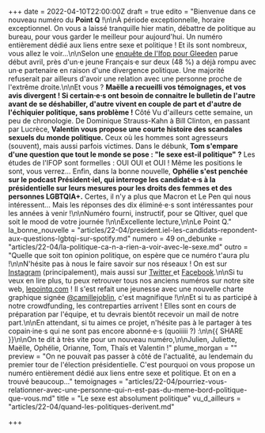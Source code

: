 +++
date = 2022-04-10T22:00:00Z
draft = true
edito = "Bienvenue dans ce nouveau numéro du **Point Q** !\n\nÀ période exceptionnelle, horaire exceptionnel. On vous a laissé tranquille hier matin, débattre de politique au bureau, pour vous garder le meilleur pour aujourd'hui. Un numéro entièrement dédié aux liens entre sexe et politique ! Et ils sont nombreux, vous allez le voir...\n\nSelon une [enquête de l'Ifop pour Gleeden](https://www.ifop.com/publication/enquete-sur-le-poids-de-la-politique-dans-la-vie-de-couple-des-francais-a-une-semaine-du-premier-tour/) parue début avril, près d'un·e jeune Français·e sur deux (48 %) a déjà rompu avec un·e partenaire en raison d'une divergence politique. Une majorité refuserait par ailleurs d'avoir une relation avec une personne proche de l'extrême droite.\n\nEt vous ? **Maëlle a recueilli vos témoignages, et vos avis divergent ! Si certain⋅e⋅s ont besoin de connaitre le bulletin de l'autre avant de se déshabiller, d'autre vivent en couple de part et d'autre de l'échiquier politique, sans problème !** Côté Vu d'ailleurs cette semaine, un peu de chronologie. De Dominique Strauss-Kahn à Bill Clinton, en passant par Lucrèce, **Valentin vous propose une courte histoire des scandales sexuels du monde politique.** Ceux où les hommes sont agresseurs (souvent), mais aussi parfois victimes. Dans le débunk, **Tom s'empare d'une question que tout le monde se pose : \"le sexe est-il politique\" ?** Les études de l'IFOP sont formelles : OUI OUI et OUI ! Même les positions le sont, vous verrez... Enfin, dans la bonne nouvelle, **Ophélie s'est penchée sur le podcast Président⋅iel, qui interroge les candidat⋅e⋅s à la présidentielle sur leurs mesures pour les droits des femmes et des personnes LGBTQIA+.** Certes, il n'y a plus que Macron et Le Pen qui nous intéressent... Mais les réponses des dix éliminé⋅e⋅s sont intéressantes pour les années à venir !\n\nNuméro fourni, instructif, pour se Qltiver, quel que soit le mood de votre journée !\n\nExcellente lecture,\n\nLe Point Q."
la_bonne_nouvelle = "articles/22-04/president.iel-les-candidats-repondent-aux-questions-lgbtqi-sur-spotify.md"
numero = 49
on_debunke = "articles/22-04/la-politique-ca-n-a-rien-a-voir-avec-le-sexe.md"
outro = "Quelle que soit ton opinion politique, on espère que ce numéro t'aura plu !\n\nN'hésite pas à nous le faire savoir sur nos réseaux ! On est sur [Instagram](https://www.instagram.com/lepoint.q/?hl=fr) (principalement), mais aussi sur [Twitter ](https://twitter.com/LePointQ)et [Facebook](https://www.facebook.com/lepointq.news/).\n\nSi tu veux en lire plus, tu peux retrouver tous nos anciens numéros sur notre site web, [lepointq.com](https://lepointq.com) ! Il s'est refait une jeunesse avec une nouvelle charte graphique signée [@camillejoblin](https://www.instagram.com/camillejoblin/), c'est magnifique !\n\nEt si tu as participé à notre crowdfunding, les contreparties arrivent ! Elles sont en cours de préparation par l'équipe, et tu devrais bientôt recevoir un mail de notre part.\n\nEn attendant, si tu aimes ce projet, n'hésite pas à le partager à tes copain·ine·s qui ne sont pas encore abonné·e·s (quoiiiii ?) :\n\n{{ SHARE }}\n\nOn te dit à très vite pour un nouveau numéro,\n\nJulien, Juliette, Maëlle, Ophélie, Orianne, Tom, Thaïs et Valentin !"
plume_morgan = ""
preview = "On ne pouvait pas passer à côté de l'actualité, au lendemain du premier tour de l'élection présidentielle. C'est pourquoi on vous propose un numéro entièrement dédié aux liens entre sexe et politique. Et on en a trouvé beaucoup..."
temoignages = "articles/22-04/pourriez-vous-relationner-avec-une-personne-qui-n-est-pas-du-meme-bord-politique-que-vous.md"
title = "Le sexe est absolument politique"
vu_d_ailleurs = "articles/22-04/quand-les-politiques-derivent.md"

+++
